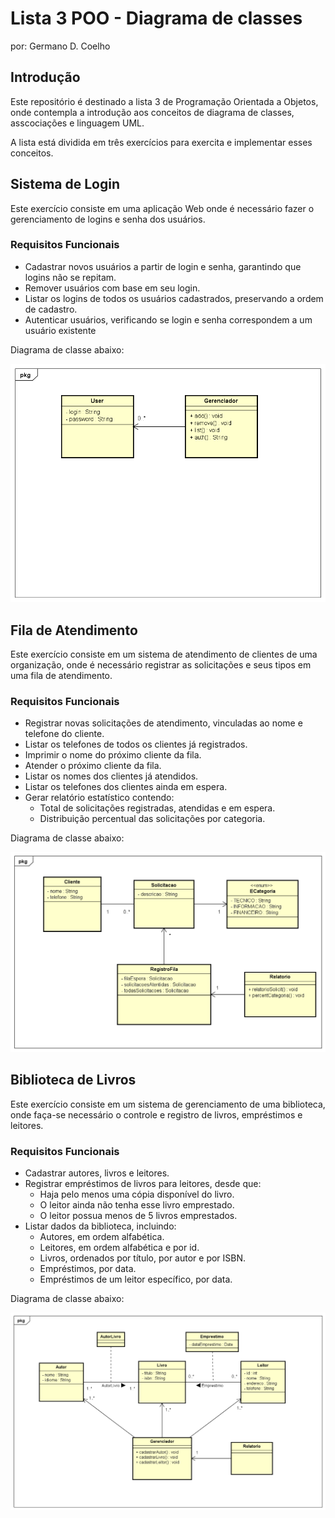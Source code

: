 # Lista 3 POO - Diagrama de classes

por: Germano D. Coelho

## Introdução

Este repositório é destinado a lista 3 de Programação Orientada a Objetos, onde contempla a introdução aos conceitos de diagrama de classes, asscociações e linguagem UML.

A lista está dividida em três exercícios para exercita e implementar esses conceitos.

## Sistema de Login

Este exercício consiste em uma aplicação Web onde é necessário fazer o gerenciamento de logins e senha dos usuários.

### Requisitos Funcionais
* Cadastrar novos usuários a partir de login e senha, garantindo que logins não se repitam.
* Remover usuários com base em seu login.
* Listar os logins de todos os usuários cadastrados, preservando a ordem de cadastro.
* Autenticar usuários, verificando se login e senha correspondem a um usuário existente

 Diagrama de classe abaixo:
 
![diagrama](login.png)

 ## Fila de Atendimento

Este exercício consiste em um sistema de atendimento de clientes de uma organização, onde é necessário registrar as solicitações e seus tipos em uma fila de atendimento.

### Requisitos Funcionais
* Registrar novas solicitações de atendimento, vinculadas ao nome e telefone do cliente.
* Listar os telefones de todos os clientes já registrados.
* Imprimir o nome do próximo cliente da fila.
* Atender o próximo cliente da fila.
* Listar os nomes dos clientes já atendidos.
* Listar os telefones dos clientes ainda em espera.
* Gerar relatório estatístico contendo:
  * Total de solicitações registradas, atendidas e em espera.
  * Distribuição percentual das solicitações por categoria.

 Diagrama de classe abaixo:
 
![diagrama](atendimento.png)


 ## Biblioteca de Livros

Este exercício consiste em um sistema de gerenciamento de uma biblioteca, onde faça-se necessário o controle e registro de livros, empréstimos e leitores.

### Requisitos Funcionais
* Cadastrar autores, livros e leitores.
* Registrar empréstimos de livros para leitores, desde que:
  * Haja pelo menos uma cópia disponível do livro.
  * O leitor ainda não tenha esse livro emprestado.
  * O leitor possua menos de 5 livros emprestados.
* Listar dados da biblioteca, incluindo:
  * Autores, em ordem alfabética.
  * Leitores, em ordem alfabética e por id.
  * Livros, ordenados por título, por autor e por ISBN.
  * Empréstimos, por data.
  * Empréstimos de um leitor específico, por data.

 Diagrama de classe abaixo:

 ![diagrama](biblioteca.png)

